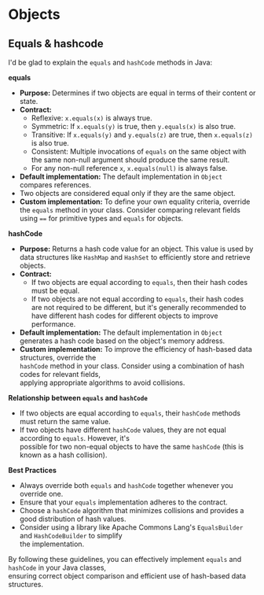 # Objects 


## Equals & hashcode

I'd be glad to explain the `equals` and `hashCode` methods in Java:

**equals**

- **Purpose:** Determines if two objects are equal in terms of their content or state.
- **Contract:**
  - Reflexive: `x.equals(x)` is always true.
  - Symmetric: If `x.equals(y)` is true, then `y.equals(x)` is also true.
  - Transitive: If `x.equals(y)` and `y.equals(z)` are true, then `x.equals(z)` is also true.
  - Consistent: Multiple invocations of `equals` on the same object with the same non-null
    argument should produce the same result.
  - For any non-null reference `x`, `x.equals(null)` is always false.
- **Default implementation:** The default implementation in `Object` compares references.
- Two objects are considered equal only if they are the same object.
- **Custom implementation:** To define your own equality criteria, override the `equals` method
  in your class. Consider comparing relevant fields using `==` for primitive types and `equals` for objects.

**hashCode**

- **Purpose:** Returns a hash code value for an object. This value is used by data structures like `HashMap`
  and `HashSet` to efficiently store and retrieve objects.
- **Contract:**
  - If two objects are equal according to `equals`, then their hash codes must be equal.
  - If two objects are not equal according to `equals`, their hash codes are not required to be different,
    but it's generally recommended to have different hash codes for different objects to improve performance.
- **Default implementation:** The default implementation in `Object` generates a hash code based on the
  object's memory address.
- **Custom implementation:** To improve the efficiency of hash-based data structures, override the  
  `hashCode` method in your class. Consider using a combination of hash codes for relevant fields,  
   applying appropriate algorithms to avoid collisions.

**Relationship between `equals` and `hashCode`**

- If two objects are equal according to `equals`, their `hashCode` methods must return the same value.
- If two objects have different `hashCode` values, they are not equal according to `equals`. However, it's  
  possible for two non-equal objects to have the same `hashCode` (this is known as a hash collision).

**Best Practices**

- Always override both `equals` and `hashCode` together whenever you override one.
- Ensure that your `equals` implementation adheres to the contract.
- Choose a `hashCode` algorithm that minimizes collisions and provides a good distribution of hash values.  
- Consider using a library like Apache Commons Lang's `EqualsBuilder` and `HashCodeBuilder` to simplify  
  the implementation.

By following these guidelines, you can effectively implement `equals` and `hashCode` in your Java classes,  
ensuring correct object comparison and efficient use of hash-based data structures.
